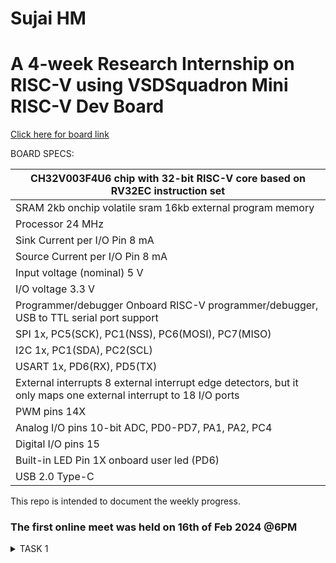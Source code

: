# Sujai HM
# A 4-week Research Internship on RISC-V using VSDSquadron Mini RISC-V Dev Board

[Click here for board link](https://www.vlsisystemdesign.com/vsdsquadronmini/)




BOARD SPECS:

| CH32V003F4U6 chip with 32-bit RISC-V core based on RV32EC instruction set |
| ------------------------------------------------------------------------- 
| SRAM                                                                       2kb onchip volatile sram     16kb external program memory                                    |
| Processor                                                                  24 MHz                                                                                       |
| Sink Current per I/O Pin                                                   8 mA                                                                                         |
| Source Current per I/O Pin                                                 8 mA                                                                                         |
| Input voltage (nominal)                                                    5 V                                                                                          |
| I/O voltage                                                                3.3 V                                                                                        |
| Programmer/debugger                                                        Onboard RISC-V programmer/debugger, USB to TTL serial port support                           |
| SPI                                                                        1x, PC5(SCK), PC1(NSS), PC6(MOSI), PC7(MISO)                                                 |
| I2C                                                                        1x, PC1(SDA), PC2(SCL)                                                                       |
| USART                                                                      1x, PD6(RX), PD5(TX)                                                                         |
| External interrupts                                                        8 external interrupt edge detectors, but it only maps one external interrupt to 18 I/O ports |
| PWM pins                                                                   14X                                                                                          |
| Analog I/O pins                                                            10-bit ADC, PD0-PD7, PA1, PA2, PC4                                                           |
| Digital I/O pins                                                           15                                                                                           |
| Built-in LED Pin                                                           1X onboard user led (PD6)                                                                    |
| USB 2.0 Type-C                                                            
   

This repo is intended to document the weekly progress.
### The first online meet was held on 16th of Feb 2024 @6PM

<details>
    <summary> TASK 1 </summary>

1) install RISC-V GNU Toolchain 

2) install Yosys 

3) install iverilog 

4) install gtkwave

### CLONING RISC-V GNU TOOLCHAIN

```sudo apt install git-all```   # To install git

```sudo apt-get install autoconf automake autotools-dev curl python3 libmpc-dev libmpfr-dev libgmp-dev gawk build-essential bison flex texinfo gperf libtool patchutils bc zlib1g-dev libexpat-dev``` *make sure to install the dependencies*

![gnu_dependencies]

```git clone https://github.com/riscv/riscv-gnu-toolchain```

![gnu_toolchain_clone][[Uploading 1.html…]()




## Create a opt dir
```mkdir /opt/riscv```  *try sudo incase of permission denial*

In my case I created a driectory ```mkdir riscv``` and ``` chmod 777 home/nawras/riscv ```

## Config and make inside the risc-v gnu toolchain dir 

```./configure --prefix=/opt/riscv```  

In my case ```./configure --prefix=/home/nawras/riscv```  

Then
```make``` **(Have patience)**

### Troubleshooting

**ERROR 1**: "gcc not found"
try ```sudo apt-get install build-essential```
see if gcc is in /usr/bin/

**ERROR 2**: "no acceptable c compiler found in $PATH"
Open the .bashrc by any editors like vim,emacs,nano,gedit ```nano ~/.bashrc``` 
Add the below line at the end of .bashrc and save it
```export PATH="$PATH:/usr/bin/gcc```

**ERROR 3**: Even after installing gcc g++ sometimes it shows 'gcc' command not found ,though it suggest to ```sudo apt install gcc``` which again will cause the same error. I figured this by ```ls```'ing the /usr/bin directory to find the gcc g++ cc to be in red text with black background indicates broken link or missing file.


Better purge it at **YOUR OWN RISK** and reinstall it again.
```sudo apt-get purge gcc```

or **REINSTALL** ```sudo apt-get install --reinstall gcc``` (didn't work for me)



### INSTALLING IVERILOG GTKWAVE & YOSYS

### YOSYS

```bash
git clone https://github.com/YosysHQ/yosys.git
cd yosys 
sudo apt-get install build-essential clang bison flex \libreadline-dev gawk tcl-dev libffi-dev git \ graphviz xdot pkg-config python3 libboost-system-dev\libboost-python-dev libboost-filesystem-dev zlib1g-dev
make config-gcc
make 
sudo make install
```

![yosys_make](https://github.com/Nawras-Ahamed/VSD_Squadron_mini_Research/assets/50738659/e722e508-0802-4f50-9cb6-02e9c6bafe48)


![buildsuccess_yosys](https://github.com/Nawras-Ahamed/VSD_Squadron_mini_Research/assets/50738659/5e10e5b8-19dd-4460-994f-2759e9b942b1)


### iVerilog

```
sudo apt-get install iverilog
```


### GTkWave
``` sudo apt-get install gtkwave ```

![iverilog_gtkwave](https://github.com/Nawras-Ahamed/VSD_Squadron_mini_Research/assets/50738659/344a4225-c6bb-4728-a325-ac66d1621b28)

</details>
